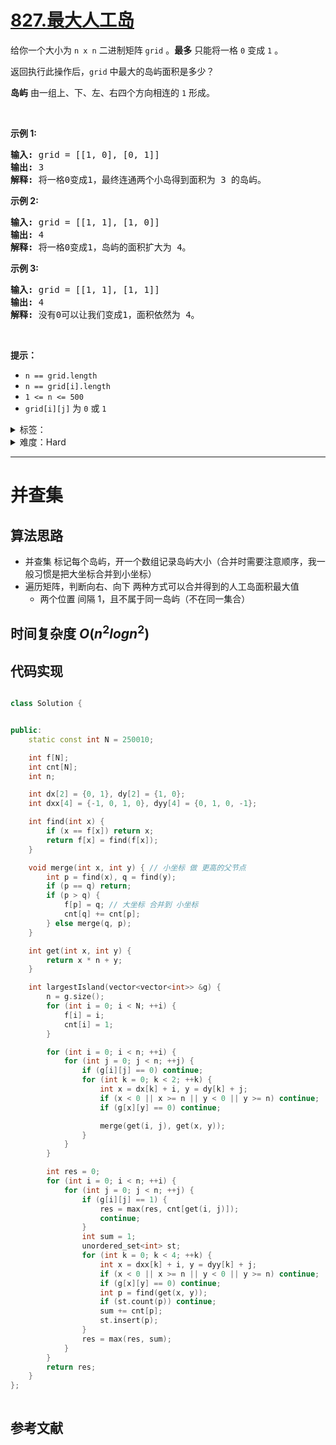 # [827.最大人工岛](https://leetcode.cn/problems/making-a-large-island/)

<p>给你一个大小为 <code>n x n</code> 二进制矩阵 <code>grid</code> 。<strong>最多</strong> 只能将一格 <code>0</code> 变成 <code>1</code> 。</p>

<p>返回执行此操作后，<code>grid</code> 中最大的岛屿面积是多少？</p>

<p><strong>岛屿</strong> 由一组上、下、左、右四个方向相连的 <code>1</code> 形成。</p>

<p> </p>

<p><strong>示例 1:</strong></p>

<pre>
<strong>输入: </strong>grid = [[1, 0], [0, 1]]
<strong>输出:</strong> 3
<strong>解释:</strong> 将一格0变成1，最终连通两个小岛得到面积为 3 的岛屿。
</pre>

<p><strong>示例 2:</strong></p>

<pre>
<strong>输入: </strong>grid =<strong> </strong>[[1, 1], [1, 0]]
<strong>输出:</strong> 4
<strong>解释:</strong> 将一格0变成1，岛屿的面积扩大为 4。</pre>

<p><strong>示例 3:</strong></p>

<pre>
<strong>输入: </strong>grid = [[1, 1], [1, 1]]
<strong>输出:</strong> 4
<strong>解释:</strong> 没有0可以让我们变成1，面积依然为 4。</pre>

<p> </p>

<p><strong>提示：</strong></p>

<ul>
	<li><code>n == grid.length</code></li>
	<li><code>n == grid[i].length</code></li>
	<li><code>1 <= n <= 500</code></li>
	<li><code>grid[i][j]</code> 为 <code>0</code> 或 <code>1</code></li>
</ul>

<details>
<summary>标签：</summary>
['深度优先搜索', '广度优先搜索', '并查集', '数组', '矩阵']
</details>

<details>
<summary>难度：Hard</summary>
喜欢：178
</details>

---

# 并查集

## 算法思路

- 并查集 标记每个岛屿，开一个数组记录岛屿大小（合并时需要注意顺序，我一般习惯是把大坐标合并到小坐标）
- 遍历矩阵，判断向右、向下 两种方式可以合并得到的人工岛面积最大值
  - 两个位置 间隔 $1$，且不属于同一岛屿（不在同一集合）

## 时间复杂度 $O(n^2log{n^2})$

## 代码实现

```cpp []

class Solution {


public:
    static const int N = 250010;

    int f[N];
    int cnt[N];
    int n;

    int dx[2] = {0, 1}, dy[2] = {1, 0};
    int dxx[4] = {-1, 0, 1, 0}, dyy[4] = {0, 1, 0, -1};

    int find(int x) {
        if (x == f[x]) return x;
        return f[x] = find(f[x]);
    }

    void merge(int x, int y) { // 小坐标 做 更高的父节点
        int p = find(x), q = find(y);
        if (p == q) return;
        if (p > q) {
            f[p] = q; // 大坐标 合并到 小坐标
            cnt[q] += cnt[p];
        } else merge(q, p);
    }

    int get(int x, int y) {
        return x * n + y;
    }

    int largestIsland(vector<vector<int>> &g) {
        n = g.size();
        for (int i = 0; i < N; ++i) {
            f[i] = i;
            cnt[i] = 1;
        }

        for (int i = 0; i < n; ++i) {
            for (int j = 0; j < n; ++j) {
                if (g[i][j] == 0) continue;
                for (int k = 0; k < 2; ++k) {
                    int x = dx[k] + i, y = dy[k] + j;
                    if (x < 0 || x >= n || y < 0 || y >= n) continue;
                    if (g[x][y] == 0) continue;

                    merge(get(i, j), get(x, y));
                }
            }
        }

        int res = 0;
        for (int i = 0; i < n; ++i) {
            for (int j = 0; j < n; ++j) {
                if (g[i][j] == 1) {
                    res = max(res, cnt[get(i, j)]);
                    continue;
                }
                int sum = 1;
                unordered_set<int> st;
                for (int k = 0; k < 4; ++k) {
                    int x = dxx[k] + i, y = dyy[k] + j;
                    if (x < 0 || x >= n || y < 0 || y >= n) continue;
                    if (g[x][y] == 0) continue;
                    int p = find(get(x, y));
                    if (st.count(p)) continue;
                    sum += cnt[p];
                    st.insert(p);
                }
                res = max(res, sum);
            }
        }
        return res;
    }
};
```

```java []

```

## 参考文献
